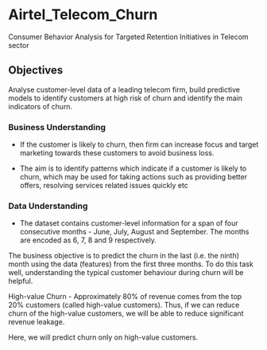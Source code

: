 # Airtel_Telecom_Churn
Consumer Behavior Analysis for Targeted Retention Initiatives in Telecom sector

## Objectives 
 Analyse customer-level data of a leading telecom firm, build predictive models to identify customers at high risk of churn and identify the main indicators of churn.
     
### Business Understanding
 - If the customer is likely to churn, then firm can increase focus and target marketing towards these customers to avoid business loss.
 
 - The aim is to identify patterns which indicate if a customer is likely to churn, which may be used for taking actions such as providing better offers, resolving services related issues quickly etc

### Data Understanding
 - The dataset contains customer-level information for a span of four consecutive months - June, July, August and September. The months are encoded as 6, 7, 8 and 9 respectively.
 
The business objective is to predict the churn in the last (i.e. the ninth) month using the data (features) from the first three months. To do this task well, understanding the typical customer behaviour during churn will be helpful.

High-value Churn - Approximately 80% of revenue comes from the top 20% customers (called high-value customers). Thus, if we can reduce churn of the high-value customers, we will be able to reduce significant revenue leakage.

Here, we will predict churn only on high-value customers.
